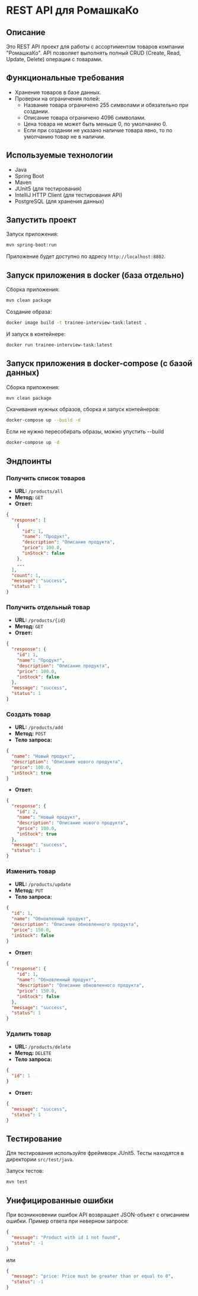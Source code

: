 # REST API для РомашкаКо

## Описание
Это REST API проект для работы с ассортиментом товаров компании "РомашкаКо". API позволяет выполнять полный CRUD (Create, Read, Update, Delete) операции с товарами.

## Функциональные требования
- Хранение товаров в базе данных.
- Проверки на ограничения полей:
  - Название товара ограничено 255 символами и обязательно при создании.
  - Описание товара ограничено 4096 символами.
  - Цена товара не может быть меньше 0, по умолчанию 0.
  - Если при создании не указано наличие товара явно, то по умолчанию товар не в наличии.

## Используемые технологии
- Java
- Spring Boot
- Maven
- JUnit5 (для тестирования)
- IntelliJ HTTP Client (для тестирования API)
- PostgreSQL (для хранения данных)

## Запустить проект

Запуск приложения:
```bash
mvn spring-boot:run
```

Приложение будет доступно по адресу `http://localhost:8802`.

## Запуск приложения в docker (база отдельно)

Сборка приложения:
```bash
mvn clean package
```

Создание образа:
```bash
docker image build -t trainee-interview-task:latest . 
```

И запуск в контейнере:
```bash
docker run trainee-interview-task:latest
```

## Запуск приложения в docker-compose (с базой данных)

Сборка приложения:
```bash
mvn clean package
```

Скачивания нужных образов, сборка и запуск контейнеров:
```bash
docker-compose up --build -d 
```

Если не нужно пересобирать образы, можно упустить --build
```bash
docker-compose up -d 
```

## Эндпоинты

### Получить список товаров
- **URL:** `/products/all`
- **Метод:** `GET`
- **Ответ:**
```json
{
  "response": [
    {
      "id": 1,
      "name": "Продукт",
      "description": "Описание продукта",
      "price": 100.0,
      "inStock": false
    }, 
    ...
  ],
  "count": 1,
  "message": "success",
  "status": 1
}
```

### Получить отдельный товар
- **URL:** `/products/{id}`
- **Метод:** `GET`
- **Ответ:**
```json
{
  "response": {
    "id": 1,
    "name": "Продукт",
    "description": "Описание продукта",
    "price": 100.0,
    "inStock": false
  },
  "message": "success",
  "status": 1
}
```

### Создать товар
- **URL:** `/products/add`
- **Метод:** `POST`
- **Тело запроса:**
```json
{
  "name": "Новый продукт",
  "description": "Описание нового продукта",
  "price": 100.0,
  "inStock": true
}
```
- **Ответ:**
```json
{
  "response": {
    "id": 2,
    "name": "Новый продукт",
    "description": "Описание нового продукта",
    "price": 100.0,
    "inStock": true
  },
  "message": "success",
  "status": 1
}
```

### Изменить товар
- **URL:** `/products/update`
- **Метод:** `PUT`
- **Тело запроса:**
```json
{
  "id": 1,
  "name": "Обновленный продукт",
  "description": "Описание обновленного продукта",
  "price": 150.0,
  "inStock": false
}
```
- **Ответ:**
```json
{
  "response": {
    "id": 1,
    "name": "Обновленный продукт",
    "description": "Описание обновленного продукта",
    "price": 150.0,
    "inStock": false
  },
  "message": "success",
  "status": 1
}
```

### Удалить товар
- **URL:** `/products/delete`
- **Метод:** `DELETE`
- **Тело запроса:**
```json
{
  "id": 1
}
```
- **Ответ:**
```json
{
  "message": "success",
  "status": 1
}
```

## Тестирование
Для тестирования используйте фреймворк JUnit5. Тесты находятся в директории `src/test/java`.

Запуск тестов:
```bash
mvn test
```

## Унифицированные ошибки
При возникновении ошибок API возвращает JSON-объект с описанием ошибки. Пример ответа при неверном запросе:
```json
{
  "message": "Product with id 1 not found",
  "status": -1
}
```
или
```json
{
  "message": "price: Price must be greater than or equal to 0",
  "status": -1
}
```